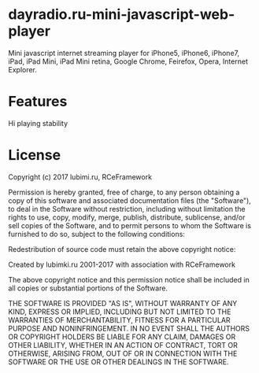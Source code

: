 # dayradio.ru-mini-javascript-web-player
Mini javascript internet streaming player for iPhone5, iPhone6, iPhone7, iPad, iPad Mini, iPad Mini retina, Google Chrome, Feirefox, Opera, Internet Explorer.

# Features 
Hi playing stability

# License 
Copyright (c) 2017 lubimi.ru, RCeFramework

Permission is hereby granted, free of charge, to any person obtaining a copy
of this software and associated documentation files (the "Software"), to deal
in the Software without restriction, including without limitation the rights
to use, copy, modify, merge, publish, distribute, sublicense, and/or sell
copies of the Software, and to permit persons to whom the Software is
furnished to do so, subject to the following conditions:

Redestribution of source code must retain the above copyright notice:

Created by lubimki.ru 2001-2017 with association with RCeFramework

The above copyright notice and this permission notice shall be included in all
copies or substantial portions of the Software.

THE SOFTWARE IS PROVIDED "AS IS", WITHOUT WARRANTY OF ANY KIND, EXPRESS OR
IMPLIED, INCLUDING BUT NOT LIMITED TO THE WARRANTIES OF MERCHANTABILITY,
FITNESS FOR A PARTICULAR PURPOSE AND NONINFRINGEMENT. IN NO EVENT SHALL THE
AUTHORS OR COPYRIGHT HOLDERS BE LIABLE FOR ANY CLAIM, DAMAGES OR OTHER
LIABILITY, WHETHER IN AN ACTION OF CONTRACT, TORT OR OTHERWISE, ARISING FROM,
OUT OF OR IN CONNECTION WITH THE SOFTWARE OR THE USE OR OTHER DEALINGS IN THE
SOFTWARE.
